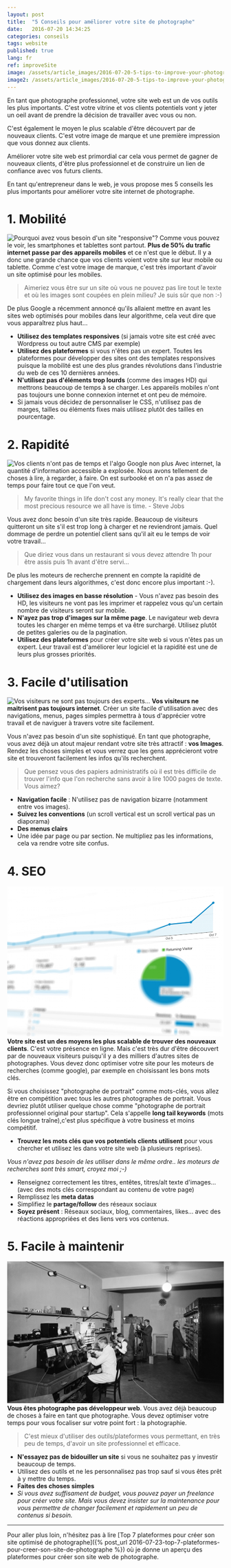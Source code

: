 ```yaml
---
layout: post
title:  "5 Conseils pour améliorer votre site de photographe"
date:   2016-07-20 14:34:25
categories: conseils
tags: website
published: true
lang: fr
ref: improveSite
image: /assets/article_images/2016-07-20-5-tips-to-improve-your-photography-website/cover.jpg
image2: /assets/article_images/2016-07-20-5-tips-to-improve-your-photography-website/cover.jpg
---
```

En tant que photographe professionnel, votre site web est un de vos outils les plus importants. C'est votre vitrine et vos clients potentiels vont y jeter un oeil avant de prendre la décision de travailler avec vous ou non. 

C'est également le moyen le plus scalable d'être découvert par de nouveaux clients. C'est votre image de marque et une première impression que vous donnez aux clients.

Améliorer votre site web est primordial car cela vous permet de gagner de nouveaux clients, d'être plus professionnel et de construire un lien de confiance avec vos futurs clients.

En tant qu'entrepreneur dans le web, je vous propose mes 5 conseils les plus importants pour améliorer votre site internet de photographe.

# 1. Mobilité 

![Pourquoi avez vous besoin d'un site "responsive"?](/assets/article_images/2016-07-20-5-tips-to-improve-your-photography-website/web-statistic.png)
Comme vous pouvez le voir, les smartphones et tablettes sont partout. **Plus de 50% du trafic internet passe par des appareils mobiles** et ce n'est que le début. 
Il y a donc une grande chance que vos clients voient votre site sur leur mobile ou tablette.
Comme c'est votre image de marque, c'est très important d'avoir un site optimisé pour les mobiles.

>Aimeriez vous être sur un site où vous ne pouvez pas lire tout le texte et où les images sont coupées en plein milieu? Je suis sûr que non :-) 

De plus Google a récemment annoncé qu'ils allaient mettre en avant les sites web optimisés pour mobiles dans leur algorithme, cela veut dire que vous apparaîtrez plus haut...

- **Utilisez des templates responsives** (si jamais votre site est créé avec Wordpress ou tout autre CMS par exemple)
- **Utilisez des plateformes** si vous n'êtes pas un expert. Toutes les plateformes pour développer des sites ont des templates responsives puisque la mobilité est une des plus grandes révolutions dans l'industrie du web de ces 10 dernières années.
- **N'utilisez pas d'éléments trop lourds** (comme des images HD) qui mettrons beaucoup de temps à se charger. Les appareils mobiles n'ont pas toujours une bonne connexion internet et ont peu de mémoire.
- Si jamais vous décidez de personnaliser le CSS, n'utilisez pas de marges, tailles ou éléments fixes mais utilisez plutôt des tailles en pourcentage.


# 2. Rapidité 

![Vos clients n'ont pas de temps et l'algo Google non plus](/assets/article_images/2016-07-20-5-tips-to-improve-your-photography-website/clock.jpg)
Avec internet, la quantité d'information accessible a explosée. Nous avons tellement de choses à lire, à regarder, à faire. On est surbooké et on n'a pas assez de temps pour faire tout ce que l'on veut.

>My favorite things in life don't cost any money. It's really clear that the most precious resource we all have is time. - Steve Jobs 

Vous avez donc besoin d'un site très rapide. Beaucoup de visiteurs quitteront un site s'il est trop long à charger et ne reviendront jamais. Quel dommage de perdre un potentiel client sans qu'il ait eu le temps de voir votre travail...

>Que diriez vous dans un restaurant si vous devez attendre 1h pour être assis puis 1h avant d'être servi...

De plus les moteurs de recherche prennent en compte la rapidité de chargement dans leurs algorithmes, c'est donc encore plus important :-).

- **Utilisez des images en basse résolution** - Vous n'avez pas besoin des HD, les visiteurs ne vont pas les imprimer et rappelez vous qu'un certain nombre de visiteurs seront sur mobile.
- **N'ayez pas trop d'images sur la même page**. Le navigateur web devra toutes les charger en même temps et va être surchargé. Utilisez plutôt de petites galeries ou de la pagination.
- **Utilisez des plateformes** pour créer votre site web si vous n'êtes pas un expert. Leur travail est d'améliorer leur logiciel et la rapidité est une de leurs plus grosses priorités.


# 3. Facile d'utilisation

![Vos visiteurs ne sont pas toujours des experts...](/assets/article_images/2016-07-20-5-tips-to-improve-your-photography-website/easy.jpg)
**Vos visiteurs ne maitrisent pas toujours internet**.
Créer un site facile d'utilisation avec des navigations, menus, pages simples permettra à tous d'apprécier votre travail et de naviguer à travers votre site facilement. 

Vous n'avez pas besoin d'un site sophistiqué. En tant que photographe, vous avez déjà un atout majeur rendant votre site très attractif : **vos Images**.
Rendez les choses simples et vous verrez que les gens apprécieront votre site et trouveront facilement les infos qu'ils recherchent.

>Que pensez vous des papiers administratifs où il est très difficile de trouver l'info que l'on recherche sans avoir à lire 1000 pages de texte. Vous aimez? 

- **Navigation facile** : N'utilisez pas de navigation bizarre (notamment entre vos images). 
- **Suivez les conventions** (un scroll vertical est un scroll vertical pas un diaporama)
- **Des menus clairs**
- Une idée par page ou par section. Ne multipliez pas les informations, cela va rendre votre site confus.

# 4. SEO

![Optimisez votre site pour être découvert par de nouveaux clients.](/assets/article_images/2016-07-20-5-tips-to-improve-your-photography-website/seo.jpg)
**Votre site est un des moyens les plus scalable de trouver des nouveaux clients**. C'est votre présence en ligne. Mais c'est très dur d'être découvert par de nouveaux visiteurs puisqu'il y a des milliers d'autres sites de photographes. Vous devez donc optimiser votre site pour les moteurs de recherches (comme google), par exemple en choisissant les bons mots clés. 

Si vous choisissez "photographe de portrait" comme mots-clés, vous allez être en compétition avec tous les autres photographes de portrait. Vous devriez plutôt utiliser quelque chose comme "photographe de portrait professionnel original pour startup". Cela s'appelle **long tail keywords** (mots clés longue traîne),c'est plus spécifique à votre business et moins compétitif.

- **Trouvez les mots clés que vos potentiels clients utilisent** pour vous chercher et utilisez les dans votre site web (à plusieurs reprises).

*Vous n'avez pas besoin de les utiliser dans le même ordre.. les moteurs de recherches sont très smart, croyez moi ;-)* 
- Renseignez correctement les titres, entêtes, titres/alt texte d'images... (avec des mots clés correspondant au contenu de votre page)
- Remplissez les **meta datas** 
- Simplifiez le **partage/follow** des réseaux sociaux
- **Soyez présent** : Réseaux sociaux, blog, commentaires, likes... avec des réactions appropriées et des liens vers vos contenus.

# 5. Facile à maintenir

![Vous êtes photographe, pas développeur web : ne perdez pas votre temps!](/assets/article_images/2016-07-20-5-tips-to-improve-your-photography-website/maintain.jpg)
**Vous êtes photographe pas développeur web**. Vous avez déjà beaucoup de choses à faire en tant que photographe. Vous devez optimiser votre temps pour vous focaliser sur votre point fort : la photographie. 

> C'est mieux d'utiliser des outils/plateformes vous permettant, en très peu de temps, d'avoir un site professionnel et efficace.

- **N'essayez pas de bidouiller un site** si vous ne souhaitez pas y investir beaucoup de temps.
- Utilisez des outils et ne les personnalisez pas trop sauf si vous êtes prêt à y mettre du temps.
- **Faites des choses simples**
- *Si vous avez suffisament de budget, vous pouvez payer un freelance pour créer votre site. Mais vous devez insister sur la maintenance pour vous permettre de changer facilement et rapidement un peu de contenus si besoin.*


---
Pour aller plus loin, n'hésitez pas à lire [Top 7 plateformes pour créer son site optimisé de photographe]({% post_url 2016-07-23-top-7-plateformes-pour-creer-son-site-de-photographe %}) où je donne un aperçu des plateformes pour créer son site web de photographe.
